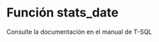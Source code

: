 ﻿---
Autogenerated: true
---

# Función  stats_date

Consulte la documentación en el manual de T-SQL
